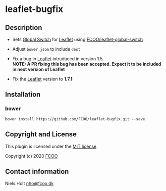 # leaflet-bugfix


## Description



- Sets [Global Switch](https://leafletjs.com/reference-1.7.1.html#global-switches) for [Leaflet](https://leafletjs.com/) using [FCOO/leaflet-global-switch](https://github.com/FCOO/leaflet-global-switch) 

- Adjust `bower.json` to include `dest`
- Fix a bug in [Leaflet](https://leafletjs.com/) intruduced in version 1.5. 
<br>**NOTE: A PR fixing this bug has been accepted. Expect it to be included in next version of Leaflet**
 
- Fix the [Leaflet](https://leafletjs.com/) version to **1.7.1** 

## Installation
### bower
`bower install https://github.com/FCOO/leaflet-bugfix.git --save`

## Copyright and License
This plugin is licensed under the [MIT license](https://github.com/FCOO/leaflet-bugfix/LICENSE).

Copyright (c) 2020 [FCOO](https://github.com/FCOO)

## Contact information

Niels Holt nho@fcoo.dk
